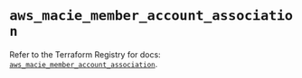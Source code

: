 # `aws_macie_member_account_association`

Refer to the Terraform Registry for docs: [`aws_macie_member_account_association`](https://registry.terraform.io/providers/hashicorp/aws/3.76.1/docs/resources/macie_member_account_association).
